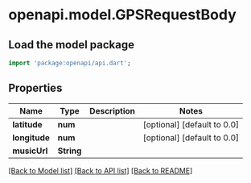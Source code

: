 # openapi.model.GPSRequestBody

## Load the model package
```dart
import 'package:openapi/api.dart';
```

## Properties
Name | Type | Description | Notes
------------ | ------------- | ------------- | -------------
**latitude** | **num** |  | [optional] [default to 0.0]
**longitude** | **num** |  | [optional] [default to 0.0]
**musicUrl** | **String** |  | 

[[Back to Model list]](../README.md#documentation-for-models) [[Back to API list]](../README.md#documentation-for-api-endpoints) [[Back to README]](../README.md)


